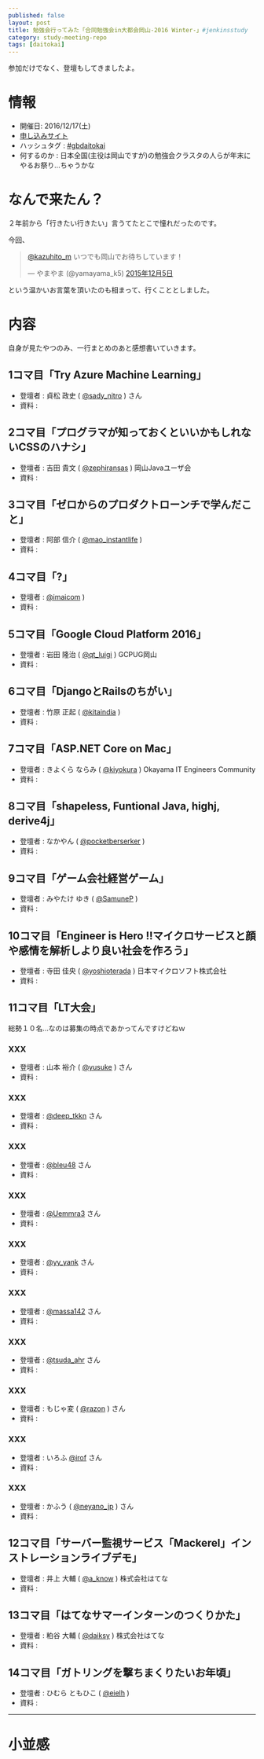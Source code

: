 ```yaml
---
published: false
layout: post
title: 勉強会行ってみた「合同勉強会in大都会岡山-2016 Winter-」#jenkinsstudy
category: study-meeting-repo
tags: [daitokai]
---
```


参加だけでなく、登壇もしてきましたよ。

# 情報

+ 開催日: 2016/12/17(土)
+ [申し込みサイト](https://gbdaitokai.connpass.com/event/37730/)
+ ハッシュタグ : [#gbdaitokai](https://twitter.com/search?q=%23gbdaitokai)
+ 何するのか : 日本全国(主役は岡山ですが)の勉強会クラスタの人らが年末にやるお祭り…ちゃうかな

# なんで来たん？

２年前から「行きたい行きたい」言うてたとこで憧れだったのです。

今回、

<blockquote class="twitter-tweet" data-lang="ja"><p lang="ja" dir="ltr"><a href="https://twitter.com/kazuhito_m">@kazuhito_m</a> いつでも岡山でお待ちしています！</p>&mdash; やまやま (@yamayama_k5) <a href="https://twitter.com/yamayama_k5/status/673148356319776768">2015年12月5日</a></blockquote>
<script async src="//platform.twitter.com/widgets.js" charset="utf-8"></script>

という温かいお言葉を頂いたのも相まって、行くこととしました。

# 内容

自身が見たやつのみ、一行まとめのあと感想書いていきます。

## 1コマ目「Try Azure Machine Learning」

+ 登壇者 : 貞松 政史 ( [@sady_nitro](https://twitter.com/sady_nitro) ) さん
+ 資料 :


## 2コマ目「プログラマが知っておくといいかもしれないCSSのハナシ」

+ 登壇者 : 吉田 貴文 ( [@zephiransas](https://twitter.com/zephiransas) ) 岡山Javaユーザ会
+ 資料 :


## 3コマ目「ゼロからのプロダクトローンチで学んだこと」

+ 登壇者 : 阿部 信介 ( [@mao_instantlife](https://twitter.com/mao_instantlife) )
+ 資料 :


## 4コマ目「?」

+ 登壇者 : [@imaicom](https://twitter.com/imaicom) )
+ 資料 :

## 5コマ目「Google Cloud Platform 2016」

+ 登壇者 : 岩田 隆治 ( [@qt_luigi](https://twitter.com/qt_luigi) ) GCPUG岡山
+ 資料 :

## 6コマ目「DjangoとRailsのちがい」

+ 登壇者 : 竹原 正起 ( [@kitaindia](https://twitter.com/kitaindia) )
+ 資料 :

## 7コマ目「ASP.NET Core on Mac」

+ 登壇者 : きよくら ならみ ( [@kiyokura](https://twitter.com/kiyokura) ) Okayama IT Engineers Community
+ 資料 :

## 8コマ目「shapeless, Funtional Java, highj, derive4j」

+ 登壇者 : なかやん ( [@pocketberserker](https://twitter.com/pocketberserker) )
+ 資料 :

## 9コマ目「ゲーム会社経営ゲーム」

+ 登壇者 : みやたけ ゆき ( [@SamuneP](https://twitter.com/SamuneP) )
+ 資料 :

## 10コマ目「Engineer is Hero !!マイクロサービスと顔や感情を解析しより良い社会を作ろう」

+ 登壇者 : 寺田 佳央 ( [@yoshioterada](https://twitter.com/yoshioterada) ) 日本マイクロソフト株式会社
+ 資料 :



## 11コマ目「LT大会」

総勢１０名…なのは募集の時点であかってんですけどねｗ

### XXX

+ 登壇者 : 山本 裕介 ( [@yusuke](https://twitter.com/yusuke) ) さん
+ 資料 :


### XXX

+ 登壇者 : [@deep_tkkn](https://twitter.com/deep_tkkn) さん
+ 資料 :


### XXX

+ 登壇者 : [@bleu48](https://twitter.com/bleu48) さん
+ 資料 :


### XXX

+ 登壇者 : [@Uemmra3](https://twitter.com/Uemmra3) さん
+ 資料 :


### XXX

+ 登壇者 : [@yy_yank](https://twitter.com/yy_yank) さん
+ 資料 :


### XXX

+ 登壇者 : [@massa142](https://twitter.com/massa142) さん
+ 資料 :

### XXX

+ 登壇者 : [@tsuda_ahr](https://twitter.com/tsuda_ahr) さん
+ 資料 :

### XXX

+ 登壇者 : もじゃ変 ( [@razon](https://twitter.com/razon) ) さん
+ 資料 :

### XXX

+ 登壇者 : いろふ [@irof](https://twitter.com/irof) さん
+ 資料 :

### XXX

+ 登壇者 : かふう ( [@neyano_jp](https://twitter.com/neyano_jp) ) さん
+ 資料 :

## 12コマ目「サーバー監視サービス「Mackerel」インストレーションライブデモ」

+ 登壇者 : 井上 大輔 ( [@a_know](https://twitter.com/a_know) ) 株式会社はてな
+ 資料 :

## 13コマ目「はてなサマーインターンのつくりかた」

+ 登壇者 : 粕谷 大輔 ( [@daiksy](https://twitter.com/daiksy) ) 株式会社はてな
+ 資料 :


## 14コマ目「ガトリングを撃ちまくりたいお年頃」

+ 登壇者 : ひむら ともひこ ( [@eielh](https://twitter.com/eielh) )
+ 資料 :

---

# 小並感
